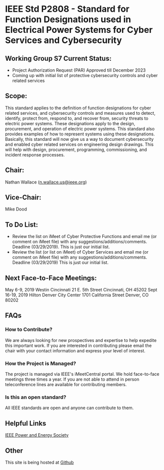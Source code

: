 
# IEEE Std P2808 - Standard for Function Designations used in Electrical Power Systems for Cyber Services and Cybersecurity #

## Working Group S7 Current Status: ##
- Project Authorization Request (PAR) Approved till December 2023
- Coming up with initial list of protective cybersecurity controls and cyber related services

## Scope: ##
This standard applies to the definition of function designations for cyber related services, and cybersecurity controls and measures used to detect, identify, protect from, respond to, and recover from, security threats to electric power systems. These designations apply to the design, procurement, and operation of electric power systems. This standard also provides examples of how to represent systems using these designations. Basically, this standard will now give us a way to document cybersecurity and enabled cyber related services on engineering design drawings. This will help with design, procurement,  programming, commissioning, and incident response processes.

## Chair: ##
Nathan Wallace (n.wallace.us@ieee.org)
## Vice-Chair: ##
Mike Dood

## To Do List: ##
- Review the list on iMeet of Cyber Protective Functions and email me (or comment on iMeet file) with any suggestions/additions/comments. Deadline (03/29/2019). This is just our initial list.
- Review the list (or list on iMeet) of Cyber Services and email me (or comment on iMeet file) with any suggestions/additions/comments. Deadline (03/29/2019) This is just our initial list.


## Next Face-to-Face Meetings: ##
May 6-9, 2019 Westin Cincinnati 21 E. 5th Street Cincinnati, OH 45202
Sept 16-19, 2019 Hilton Denver City Center 1701 California Street Denver, CO 80202

## FAQs ##

### How to Contribute? ###
We are always looking for new prospectives and expertise to help expedite this important work. If you are interested in contributing please email the chair with your contact information and express your level of interest.

### How the Project is Managed? ###
The project is managed via IEEE's iMeetCentral portal. We hold face-to-face meetings three times a year. If you are not able to attend in person teleconference lines are available for contributing members.

### Is this an open standard? ###
All IEEE standards are open and anyone can contribute to them.


## Helpful Links ##
[IEEE Power and Energy Society](http://sites.ieee.org/pes-pscc/)

## Other ##
This site is being hosted at  [Github](https://nathanswallace.github.io/IEEE-PSCC-S7/)
